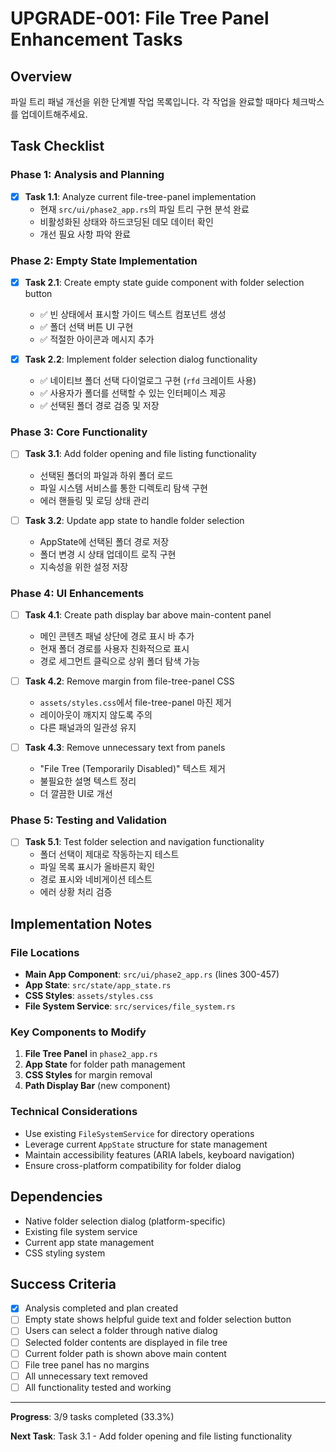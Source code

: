 # UPGRADE-001: File Tree Panel Enhancement Tasks

## Overview
파일 트리 패널 개선을 위한 단계별 작업 목록입니다. 각 작업을 완료할 때마다 체크박스를 업데이트해주세요.

## Task Checklist

### Phase 1: Analysis and Planning
- [x] **Task 1.1**: Analyze current file-tree-panel implementation
  - 현재 `src/ui/phase2_app.rs`의 파일 트리 구현 분석 완료
  - 비활성화된 상태와 하드코딩된 데모 데이터 확인
  - 개선 필요 사항 파악 완료

### Phase 2: Empty State Implementation
- [x] **Task 2.1**: Create empty state guide component with folder selection button
  - ✅ 빈 상태에서 표시할 가이드 텍스트 컴포넌트 생성
  - ✅ 폴더 선택 버튼 UI 구현
  - ✅ 적절한 아이콘과 메시지 추가

- [x] **Task 2.2**: Implement folder selection dialog functionality
  - ✅ 네이티브 폴더 선택 다이얼로그 구현 (`rfd` 크레이트 사용)
  - ✅ 사용자가 폴더를 선택할 수 있는 인터페이스 제공
  - ✅ 선택된 폴더 경로 검증 및 저장

### Phase 3: Core Functionality
- [ ] **Task 3.1**: Add folder opening and file listing functionality
  - 선택된 폴더의 파일과 하위 폴더 로드
  - 파일 시스템 서비스를 통한 디렉토리 탐색 구현
  - 에러 핸들링 및 로딩 상태 관리

- [ ] **Task 3.2**: Update app state to handle folder selection
  - AppState에 선택된 폴더 경로 저장
  - 폴더 변경 시 상태 업데이트 로직 구현
  - 지속성을 위한 설정 저장

### Phase 4: UI Enhancements
- [ ] **Task 4.1**: Create path display bar above main-content panel
  - 메인 콘텐츠 패널 상단에 경로 표시 바 추가
  - 현재 폴더 경로를 사용자 친화적으로 표시
  - 경로 세그먼트 클릭으로 상위 폴더 탐색 가능

- [ ] **Task 4.2**: Remove margin from file-tree-panel CSS
  - `assets/styles.css`에서 file-tree-panel 마진 제거
  - 레이아웃이 깨지지 않도록 주의
  - 다른 패널과의 일관성 유지

- [ ] **Task 4.3**: Remove unnecessary text from panels
  - "File Tree (Temporarily Disabled)" 텍스트 제거
  - 불필요한 설명 텍스트 정리
  - 더 깔끔한 UI로 개선

### Phase 5: Testing and Validation
- [ ] **Task 5.1**: Test folder selection and navigation functionality
  - 폴더 선택이 제대로 작동하는지 테스트
  - 파일 목록 표시가 올바른지 확인
  - 경로 표시와 네비게이션 테스트
  - 에러 상황 처리 검증

## Implementation Notes

### File Locations
- **Main App Component**: `src/ui/phase2_app.rs` (lines 300-457)
- **App State**: `src/state/app_state.rs`
- **CSS Styles**: `assets/styles.css`
- **File System Service**: `src/services/file_system.rs`

### Key Components to Modify
1. **File Tree Panel** in `phase2_app.rs`
2. **App State** for folder path management
3. **CSS Styles** for margin removal
4. **Path Display Bar** (new component)

### Technical Considerations
- Use existing `FileSystemService` for directory operations
- Leverage current `AppState` structure for state management
- Maintain accessibility features (ARIA labels, keyboard navigation)
- Ensure cross-platform compatibility for folder dialog

## Dependencies
- Native folder selection dialog (platform-specific)
- Existing file system service
- Current app state management
- CSS styling system

## Success Criteria
- [x] Analysis completed and plan created
- [ ] Empty state shows helpful guide text and folder selection button
- [ ] Users can select a folder through native dialog
- [ ] Selected folder contents are displayed in file tree
- [ ] Current folder path is shown above main content
- [ ] File tree panel has no margins
- [ ] All unnecessary text removed
- [ ] All functionality tested and working

---
**Progress**: 3/9 tasks completed (33.3%)

**Next Task**: Task 3.1 - Add folder opening and file listing functionality